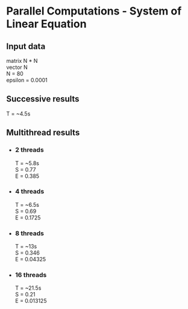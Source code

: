 # Parallel Computations - System of Linear Equation

## Input data

matrix N * N  
vector N  
N = 80  
epsilon = 0.0001  

## Successive results

  T = ~4.5s

## Multithread results

* ### 2 threads

  T = ~5.8s  
  S = 0.77  
  E = 0.385

* ### 4 threads

  T = ~6.5s  
  S = 0.69  
  E = 0.1725

* ### 8 threads

  T = ~13s  
  S = 0.346  
  E = 0.04325

* ### 16 threads

  T = ~21.5s  
  S = 0.21  
  E = 0.013125
